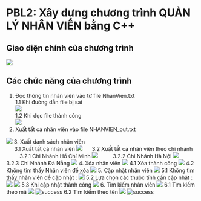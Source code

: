 # PBL2: Xây dựng chương trình QUẢN LÝ NHÂN VIÊN bằng C++


## Giao diện chính của chương trình
<img src="https://res.cloudinary.com/do3z6xzso/image/upload/v1668663777/PBL2_StaffManagement/316045084_832486421204793_7734777481201501339_n_queohb.png"/>


## Các chức năng của chương trình 

1. Đọc thông tin nhân viên vào từ file NhanVien.txt <br/>
  1.1 Khi đường dẫn file bị sai <br/>
    <img src="https://res.cloudinary.com/do3z6xzso/image/upload/v1668664780/PBL2_StaffManagement/315524495_8170218116381489_4011865317525334823_n_f8ilhf.png"/> <br/>
  1.2 Khi đọc file thành công <br/>
    <img src="https://res.cloudinary.com/do3z6xzso/image/upload/v1668664780/PBL2_StaffManagement/315524495_8170218116381489_4011865317525334823_n_f8ilhf.png"/>
2. Xuất tất cả nhân viên vào file NHANVIEN_out.txt <br/>
  <img src="https://res.cloudinary.com/do3z6xzso/image/upload/v1668667941/PBL2_StaffManagement/filetxt_tdkfev.png" />
3. Xuất danh sách nhân viên <br/>
  &ensp;&ensp;&ensp;3.1 Xuất tất cả nhân viên
    <img src="https://res.cloudinary.com/do3z6xzso/image/upload/v1668666236/PBL2_StaffManagement/ds_huamp0.png"/>
  &ensp;&ensp;&ensp;3.2 Xuất tất cả nhân viên theo chi nhánh <br/>
    &ensp;&ensp;&ensp;&ensp;&ensp;3.2.1 Chi Nhánh Hồ Chí Minh
      <img src="https://res.cloudinary.com/do3z6xzso/image/upload/v1668666236/PBL2_StaffManagement/hcm_nptjdj.png"/>
    &ensp;&ensp;&ensp;&ensp;&ensp;3.2.2 Chi Nhánh Hà Nội
      <img src="https://res.cloudinary.com/do3z6xzso/image/upload/v1668666236/PBL2_StaffManagement/hn_hdqt8j.png"/>
    &ensp;&ensp;&ensp;&ensp;&ensp;3.2.3 Chi Nhánh Đà Nẵng
      <img src="https://res.cloudinary.com/do3z6xzso/image/upload/v1668666236/PBL2_StaffManagement/danang_uyiwgn.png"/>
4. Xóa nhân viên
  <img src="https://res.cloudinary.com/do3z6xzso/image/upload/v1668666732/PBL2_StaffManagement/xoa_tcql5v.png" />
  4.1 Xóa thành công
    <img src= "https://res.cloudinary.com/do3z6xzso/image/upload/v1668666732/PBL2_StaffManagement/xoathanhcong_ypz5ar.png"/>
  4.2 Không tìm thấy Nhân viên để xóa
    <img src="https://res.cloudinary.com/do3z6xzso/image/upload/v1668666732/PBL2_StaffManagement/khongtimthayNVcanxoa_anhctr.png" />
5. Cập nhật nhân viên
  <img src="https://res.cloudinary.com/do3z6xzso/image/upload/v1668666732/PBL2_StaffManagement/update_ouziq9.png" />
  5.1 Không tìm thấy nhân viên để cập nhật : 
    <img src="https://res.cloudinary.com/do3z6xzso/image/upload/v1668666732/PBL2_StaffManagement/updatefail_aoclty.png" />
  5.2 Lựa chọn các thuộc tính cần cập nhật :
    <img src="https://res.cloudinary.com/do3z6xzso/image/upload/v1668667571/PBL2_StaffManagement/updateSuccess_s5pwj4.png" />
    <img src="https://res.cloudinary.com/do3z6xzso/image/upload/v1668666732/PBL2_StaffManagement/updateScreenSucces_z1gkwr.png"/>
  5.3 Khi cập nhật thành công
    <img src="https://res.cloudinary.com/do3z6xzso/image/upload/v1668667731/PBL2_StaffManagement/saukhiUpdate_w1ypj6.png"/>
6. Tìm kiếm nhân viên
  <img src="https://res.cloudinary.com/do3z6xzso/image/upload/v1668666237/PBL2_StaffManagement/timkiem_tzvfnt.png"/>
    6.1 Tìm kiếm theo mã
      <img src="https://res.cloudinary.com/do3z6xzso/image/upload/v1668666237/PBL2_StaffManagement/searchMa_tk4qyu.png" />
      <img src="https://res.cloudinary.com/do3z6xzso/image/upload/v1668666236/PBL2_StaffManagement/saukhisearchMa_xau1zu.png" alt="success"/>
    6.2 Tìm kiếm theo tên
      <img src="https://res.cloudinary.com/do3z6xzso/image/upload/v1668666237/PBL2_StaffManagement/searchTen_bcny33.png" />
      <img src="https://res.cloudinary.com/do3z6xzso/image/upload/v1668666236/PBL2_StaffManagement/saukhisearchTen_rzcjkm.png" alt="success"/>
